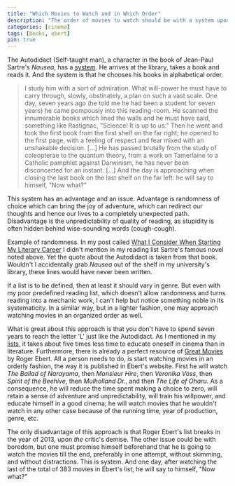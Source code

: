 ```yaml
---
title: "Which Movies to Watch and in Which Order"
description: "The order of movies to watch should be with a system upon Rogert Ebert's Great Movies list."
categories: [cinema]
tags: [books, ebert]
pin: true
---
```


The Autodidact (Self-taught man), a character in the book of Jean-Paul Sartre's _Nausea_, has a [system](/posts/concurrency-4). He arrives at the library, takes a book and reads it. And the system is that he chooses his books in alphabetical order.

> I study him with a sort of admiration. What will-power he must have to carry through, slowly,
obstinately, a plan on such a vast scale. One day, seven years ago (he told me he had been a student
for seven years) he came pompously into this reading-room. He scanned the innumerable books which
lined the walls and he must have said, something like Rastignac, "Science! It is up to us." Then he
went and took the first book from the first shelf on the far right; he opened to the first page, with a
feeling of respect and fear mixed with an unshakable decision. [...] He has passed brutally from the study of coleopterae to the quantum theory, from a
work on Tamerlaine to a Catholic pamphlet against Darwinism, he has never been disconcerted for an
instant. [...] And the day is approaching when closing the last book on the last shelf on the far left: he will say
to himself, "Now what?"

This system has an advantage and an issue. Advantage is randomness of choice which can bring the joy of adventure, which can redirect our thoughts and hence our lives to a completely unexpected path. Disadvantage is the unpredictability of quality of reading, as stupidity is often hidden behind wise-sounding words (cough-cough).

Example of randomness. In my post called [What I Consider When Starting My Literary Career](/posts/literary-career) I didn't mention in my reading list Sartre's famous novel noted above. Yet the quote about the Autodidact is taken from that book. Wouldn't I accidentally grab _Nausea_ out of the shelf in my university's library, these lines would have never been written.

If a list is to be defined, then at least it should vary in genre. But even with my poor predefined reading list, which doesn't allow randomness and turns reading into a mechanic work, I can't help but notice something noble in its systematicity. In a similar way, but in a lighter fashion, one may approach watching movies in an organized order as well.

What is great about this approach is that you don't have to spend seven years to reach the letter 'L' just like the Autodidact. As I mentioned in my [lists](/lists/), it takes about five times less time to educate oneself in cinema than in literature. Furthermore, there is already a perfect resource of [Great Movies](https://www.rogerebert.com/great-movies) by Roger Ebert. All a person needs to do, is start watching movies in an orderly fashion, the way it is published in Ebert's website. First he will watch _The Ballad of Narayama_, then _Monsieur Hire_, then _Veronika Voss_, then _Spirit of the Beehive_, then _Mulholland Dr._, and then _The Life of Oharu_. As a consequence, he will reduce the time spent making a choice to zero, will retain a sense of adventure and unpredictability, will train his willpower, and educate himself in a good cinema; he will watch movies that he wouldn't watch in any other case because of the running time, year of production, genre, etc.

The only disadvantage of this approach is that Roger Ebert's list breaks in the year of 2013, upon _the_ critic's demise. The other issue could be with boredom, but one must promise himself beforehand that he is going to watch the movies till the end, preferably in one attempt, without skimming, and without distractions. This is system. And one day, after watching the last of the total of 383 movies in Ebert's list, he will say to himself, "Now what?"






